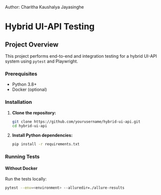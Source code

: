 Author: Charitha Kaushalya Jayasinghe

# Hybrid UI-API Testing


## Project Overview

This project performs end-to-end and integration testing for a hybrid UI-API system using `pytest` and Playwright.


### Prerequisites

- Python 3.8+
- Docker (optional)

### Installation

1. **Clone the repository:**

    ```sh
    git clone https://github.com/yourusername/hybrid-ui-api.git
    cd hybrid-ui-api
    ```

2. **Install Python dependencies:**

    ```sh
    pip install -r requirements.txt
    ```

### Running Tests

#### Without Docker

Run the tests locally:

```sh
pytest --env=<environment> --alluredir=./allure-results
